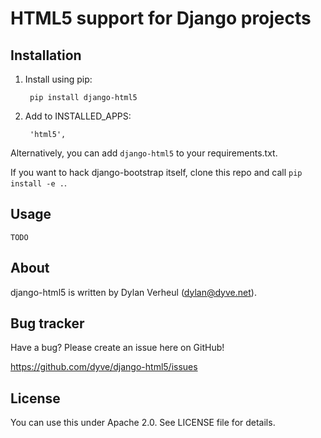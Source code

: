 HTML5 support for Django projects
=================================

Installation
------------
1. Install using pip:

        pip install django-html5

2. Add to INSTALLED_APPS:

        'html5',

Alternatively, you can add `django-html5` to your requirements.txt.

If you want to hack django-bootstrap itself, clone this repo and call `pip install -e .`.

Usage
-----

    TODO

About
-----

django-html5 is written by Dylan Verheul (dylan@dyve.net).

Bug tracker
-----------

Have a bug? Please create an issue here on GitHub!

https://github.com/dyve/django-html5/issues

License
-------

You can use this under Apache 2.0. See LICENSE file for details.
